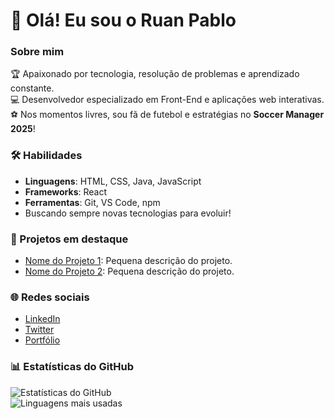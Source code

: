 # 👋 Olá! Eu sou o Ruan Pablo

### Sobre mim
🏆 Apaixonado por tecnologia, resolução de problemas e aprendizado constante.  
💻 Desenvolvedor especializado em Front-End e aplicações web interativas.  
⚽ Nos momentos livres, sou fã de futebol e estratégias no **Soccer Manager 2025**!  

### 🛠️ Habilidades
- **Linguagens**: HTML, CSS, Java, JavaScript
- **Frameworks**: React
- **Ferramentas**: Git, VS Code, npm
- Buscando sempre novas tecnologias para evoluir!  

### 🌟 Projetos em destaque
- [Nome do Projeto 1](link): Pequena descrição do projeto.
- [Nome do Projeto 2](link): Pequena descrição do projeto.

### 🌐 Redes sociais
- [LinkedIn](https://www.linkedin.com/in/ruanp23)  
- [Twitter](https://twitter.com/seu_usuario)  
- [Portfólio](https://www.seusite.com)  

### 📊 Estatísticas do GitHub
![Estatísticas do GitHub](https://github-readme-stats.vercel.app/api?username=ruanp23&show_icons=true&theme=radical)  
![Linguagens mais usadas](https://github-readme-stats.vercel.app/api/top-langs/?username=ruanp23&layout=compact&theme=radical)
